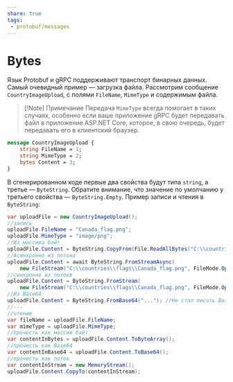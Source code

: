 ```yaml
---
share: true
tags:
 - protobuf/messages
---
```

# Bytes
Язык Protobuf и gRPC поддерживают транспорт бинарных данных. Самый очевидный пример — загрузка файла. Рассмотрим сообщение `CountryImageUpload`, с полями `FileName`, `MimeType` и содержимым файла. 
> [!Note] Примечание
> Передача `MimeType` всегда помогает в таких случаях, особенно если ваше приложение gRPC будет передавать файл в приложение ASP.NET Core, которое, в свою очередь, будет передавать его в клиентский браузер.
```protobuf
message CountryImageUpload {
	string FileName = 1;
	string MimeType = 2;
	bytes Content = 3;
}
```
В сгенерированном коде первые два свойства будут типа `string`, а третье — `ByteString`. Обратите внимание, что значение по умолчанию у третьего свойства — `ByteString.Empty`.
Пример записи и чтения в `ByteString`:
```csharp
var uploadFile = new CountryImageUpload();
//запись
uploadFile.FileName = "Canada_flag.png";
uploadFile.MimeType = "image/png";
//Из массива байт
uploadFile.Content = ByteString.CopyFrom(File.ReadAllBytes("C:\\countries\\flags\\Canada_flag.png"));
//Асинхронно из потока
uploadFile.Content = await ByteString.FromStreamAsync(
	new FileStream("C:\\countries\\flags\\Canada_flag.png", FileMode.Open));
//синхронно из потокв
uploadFile.Content = ByteString.FromStream(
	new FileStream("C:\\countries\\flags\\Canada_flag.png", FileMode.Open));
//Из Base64
uploadFile.Content = ByteString.FromBase64("..."); //Не стал писать Base64 строку
//---
//чтение
var fileName = uploadFile.FileName;
var mimeType = uploadFile.MimeType;
//прочесть как массив байт
var contentInBytes = uploadFile.Content.ToByteArray();
//прочесть как Base64
var contentInBase64 = uploadFile.Content.ToBase64();
//прочесть как поток
var contentInStream = new MemoryStream();
uploadFile.Content.CopyTo(contentInStream);
```
